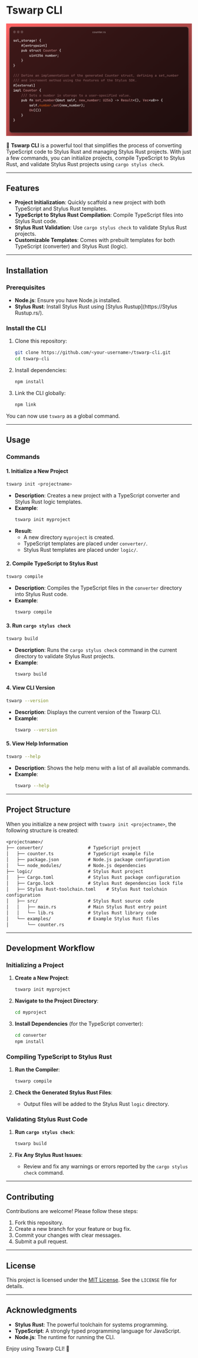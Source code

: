 # Tswarp CLI

![Tswarp CLI](templates/logic/header.png)

🚀 **Tswarp CLI** is a powerful tool that simplifies the process of converting TypeScript code to Stylus Rust and managing Stylus Rust projects. With just a few commands, you can initialize projects, compile TypeScript to Stylus Rust, and validate Stylus Rust projects using `cargo stylus check`.

---

## Features

- **Project Initialization**: Quickly scaffold a new project with both TypeScript and Stylus Rust templates.
- **TypeScript to Stylus Rust Compilation**: Compile TypeScript files into Stylus Rust code.
- **Stylus Rust Validation**: Use `cargo stylus check` to validate Stylus Rust projects.
- **Customizable Templates**: Comes with prebuilt templates for both TypeScript (converter) and Stylus Rust (logic).

---

## Installation

### Prerequisites
- **Node.js**: Ensure you have Node.js installed.
- **Stylus Rust**: Install Stylus Rust using [Stylus Rustup](https://Stylus Rustup.rs/).

### Install the CLI
1. Clone this repository:
   ```bash
   git clone https://github.com/<your-username>/tswarp-cli.git
   cd tswarp-cli
   ```

2. Install dependencies:
   ```bash
   npm install
   ```

3. Link the CLI globally:
   ```bash
   npm link
   ```

You can now use `tswarp` as a global command.

---

## Usage

### Commands

#### 1. **Initialize a New Project**
```bash
tswarp init <projectname>
```
- **Description**: Creates a new project with a TypeScript converter and Stylus Rust logic templates.
- **Example**:
  ```bash
  tswarp init myproject
  ```
- **Result**:
  - A new directory `myproject` is created.
  - TypeScript templates are placed under `converter/`.
  - Stylus Rust templates are placed under `logic/`.

#### 2. **Compile TypeScript to Stylus Rust**
```bash
tswarp compile
```
- **Description**: Compiles the TypeScript files in the `converter` directory into Stylus Rust code.
- **Example**:
  ```bash
  tswarp compile
  ```

#### 3. **Run `cargo stylus check`**
```bash
tswarp build
```
- **Description**: Runs the `cargo stylus check` command in the current directory to validate Stylus Rust projects.
- **Example**:
  ```bash
  tswarp build
  ```

#### 4. **View CLI Version**
```bash
tswarp --version
```
- **Description**: Displays the current version of the Tswarp CLI.
- **Example**:
  ```bash
  tswarp --version
  ```

#### 5. **View Help Information**
```bash
tswarp --help
```
- **Description**: Shows the help menu with a list of all available commands.
- **Example**:
  ```bash
  tswarp --help
  ```

---

## Project Structure

When you initialize a new project with `tswarp init <projectname>`, the following structure is created:

```
<projectname>/
├── converter/                 # TypeScript project
│   ├── counter.ts             # TypeScript example file
│   ├── package.json           # Node.js package configuration
│   └── node_modules/          # Node.js dependencies
├── logic/                     # Stylus Rust project
│   ├── Cargo.toml             # Stylus Rust package configuration
│   ├── Cargo.lock             # Stylus Rust dependencies lock file
│   ├── Stylus Rust-toolchain.toml    # Stylus Rust toolchain configuration
│   ├── src/                   # Stylus Rust source code
│   │   ├── main.rs            # Main Stylus Rust entry point
│   │   └── lib.rs             # Stylus Rust library code
│   └── examples/              # Example Stylus Rust files
│       └── counter.rs
```

---

## Development Workflow

### Initializing a Project
1. **Create a New Project**:
   ```bash
   tswarp init myproject
   ```

2. **Navigate to the Project Directory**:
   ```bash
   cd myproject
   ```

3. **Install Dependencies** (for the TypeScript converter):
   ```bash
   cd converter
   npm install
   ```

### Compiling TypeScript to Stylus Rust
1. **Run the Compiler**:
   ```bash
   tswarp compile
   ```

2. **Check the Generated Stylus Rust Files**:
   - Output files will be added to the Stylus Rust `logic` directory.

### Validating Stylus Rust Code
1. **Run `cargo stylus check`**:
   ```bash
   tswarp build
   ```

2. **Fix Any Stylus Rust Issues**:
   - Review and fix any warnings or errors reported by the `cargo stylus check` command.

---

## Contributing

Contributions are welcome! Please follow these steps:

1. Fork this repository.
2. Create a new branch for your feature or bug fix.
3. Commit your changes with clear messages.
4. Submit a pull request.

---

## License

This project is licensed under the [MIT License](LICENSE). See the `LICENSE` file for details.

---

## Acknowledgments

- **Stylus Rust**: The powerful toolchain for systems programming.
- **TypeScript**: A strongly typed programming language for JavaScript.
- **Node.js**: The runtime for running the CLI.

Enjoy using Tswarp CLI! 🚀